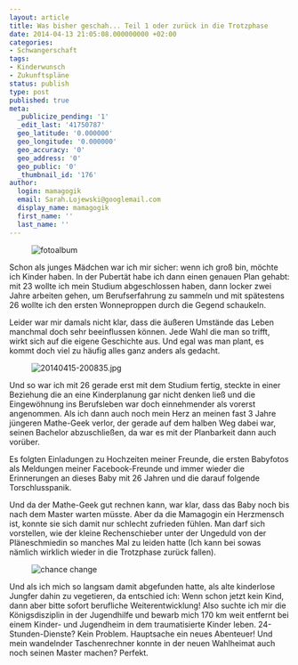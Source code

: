 ```yaml
---
layout: article
title: Was bisher geschah... Teil 1 oder zurück in die Trotzphase
date: 2014-04-13 21:05:08.000000000 +02:00
categories:
- Schwangerschaft
tags:
- Kinderwunsch
- Zukunftspläne
status: publish
type: post
published: true
meta:
  _publicize_pending: '1'
  _edit_last: '41750787'
  geo_latitude: '0.000000'
  geo_longitude: '0.000000'
  geo_accuracy: '0'
  geo_address: '0'
  geo_public: '0'
  _thumbnail_id: '176'
author:
  login: mamagogik
  email: Sarah.Lojewski@googlemail.com
  display_name: mamagogik
  first_name: ''
  last_name: ''
---
```

<figure>
  <img src="http://0.0.0.0:4000/images/photo-album-235603_150.jpg" alt="fotoalbum"/>
</figure>
Schon als junges Mädchen war ich mir sicher: wenn ich groß bin, möchte ich Kinder haben.
In der Pubertät habe ich dann einen genauen Plan gehabt: mit 23 wollte ich mein Studium abgeschlossen haben, dann locker zwei Jahre arbeiten gehen, um Berufserfahrung zu sammeln und mit spätestens 26 wollte ich den ersten Wonneproppen durch die Gegend schaukeln.

Leider war mir damals nicht klar, dass die äußeren Umstände das Leben manchmal doch sehr beeinflussen können.
Jede Wahl die man so trifft, wirkt sich auf die eigene Geschichte aus.
Und egal was man plant, es kommt doch viel zu häufig alles ganz anders als gedacht.

<figure>
  <img src="http://0.0.0.0:4000/images/20140415-200835.jpg" alt="20140415-200835.jpg" />
</figure>

Und so war ich mit 26 gerade erst mit dem Studium fertig, steckte in einer Beziehung die an eine Kinderplanung gar nicht denken ließ und die Eingewöhnung ins Berufsleben war doch einnehmender als vorerst angenommen.
Als ich dann auch noch mein Herz an meinen fast 3 Jahre jüngeren Mathe-Geek verlor, der gerade auf dem halben Weg dabei war, seinen Bachelor abzuschließen, da war es mit der Planbarkeit dann auch vorüber.

Es folgten Einladungen zu Hochzeiten meiner Freunde, die ersten Babyfotos als Meldungen meiner Facebook-Freunde und immer wieder die Erinnerungen an dieses Baby mit 26 Jahren und die darauf folgende Torschlusspanik.

Und da der Mathe-Geek gut rechnen kann, war klar, dass das Baby noch bis nach dem Master warten müsste.
Aber da die Mamagogin ein Herzmensch ist, konnte sie sich damit nur schlecht zufrieden fühlen.
Man darf sich vorstellen, wie der kleine Rechenschieber unter der Ungeduld von der Pläneschmiedin so manches Mal zu leiden hatte (Ich kann bei sowas nämlich wirklich wieder in die Trotzphase zurück fallen).

<figure>
  <img src="http://0.0.0.0:4000/images/chance_change.jpg" alt="chance change" />
</figure>

Und als ich mich so langsam damit abgefunden hatte, als alte kinderlose Jungfer dahin zu vegetieren, da entschied ich: Wenn schon jetzt kein Kind, dann aber bitte sofort berufliche Weiterentwicklung!
Also suchte ich mir die Königsdisziplin in der Jugendhilfe und bewarb mich 170 km weit entfernt bei einem Kinder- und Jugendheim in dem traumatisierte Kinder leben.
24-Stunden-Dienste? Kein Problem.
Hauptsache ein neues Abenteuer! Und mein wandelnder Taschenrechner konnte in der neuen Wahlheimat auch noch seinen Master machen? Perfekt.
